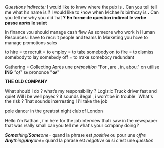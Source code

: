 _Questions indirecte:_
I would like to know where the pub is **.**
Can you tell tell me what  his name is  **?**
I would like to know when  Michael's birthday is **.**
Can you tell me why you did that **?**
**En forme de question indirect le verbe passe après le sujet**

In finance you should manage cash flow
As someone who work in Human Resources i have to recruit people and teams 
In Marketing you have to manage promotions sales

to hire = to recruit = to employ = to take somebody on
to fire = to dismiss somebody 
	to lay somebody off = to make somebody redundant

Gathering = Collecting
Après une _préposition_ "For , are , in, about" on utilise **ING**
_"of"_ se prononce **"ov"**


**THE OLD COMPANY**

What should i do ? what's my responsibility ?
	Logistic
	Truck driver
	fast and quiet
Will i be well payed ?
	it sounds illegal , i won't be in trouble !
What's the risk ?
	That sounds interresting ! i'll take the job 

pole dancer in the greatest night club of London

Hello i'm Nathan , i'm here for the job interview that i saw in the newspaper
that was really small can you tell me what's your company doing ?

**_Some_**_thing_/**_Some_**_one_= quand la phrase est _positive_ ou pour une _offre_
**_Any_**_thing_/**_Any_**_one_= quand la phrase est _négative_ ou si c'est une _question_ 
